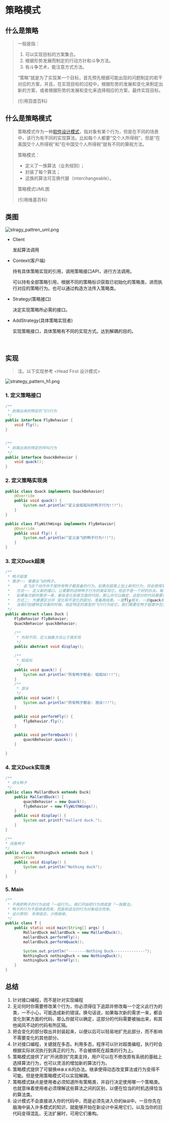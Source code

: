 # 策略模式

## 什么是策略

> 一般是指：
>
> 1. 可以实现目标的方案集合。
> 2. 根据形势发展而制定的行动方针和斗争方法。
> 3. 有斗争艺术，能注意方式方法。
>
> “策略”就是为了实现某一个目标，首先预先根据可能出现的问题制定的若干对应的方案，并且，在实现目标的过程中，根据形势的发展和变化来制定出新的方案，或者根据形势的发展和变化来选择相应的方案，最终实现目标。
>
> (引用百度百科)

## 什么是策略模式

> 策略模式作为一种[软件设计模式](https://zh.wikipedia.org/wiki/軟件設計模式)，指对象有某个行为，但是在不同的场景中，该行为有不同的实现算法。比如每个人都要“交个人所得税”，但是“在美国交个人所得税”和“在中国交个人所得税”就有不同的算税方法。
>
> 策略模式：
>
> - 定义了一族算法（业务规则）；
> - 封装了每个算法；
> - 这族的算法可互换代替（interchangeable）。
>
> 策略模式UML图
>
> (引用维基百科)

## 类图

![stragy_pattren_uml.png](https://wx1.sbimg.cn/2020/06/04/stragy_pattren_uml.png#pic_center)

- Client

  发起算法调用

- Context(客户端)

  持有具体策略实现的引用，调用策略接口API，进行方法调用。

  可以持有全部策略引用，根据不同的策略标识获取已初始化的策略类，进而执行对应的策略行为。也可以通过构造方法传入策略类。

- Strategy(策略接口)

  决定实现策略所必需的接口。

- AddStrategy(具体策略实现者)

  实现策略接口，具体策略有不同的实现方式。达到解耦的目的。

  ​																																		

## 实现

> 注。以下实现参考 <Head First 设计模式>

![strategy_pattern_h1.png](https://wx2.sbimg.cn/2020/06/04/strategy_pattern_h1.png#pic_center)

### 1. 定义策略接口

```java
/**
 * 剥离出来的特定的飞行行为
 */
public interface FlyBehavior {
    void fly();
}


/**
 * 剥离出来的特定的呼叫行为
 */
public interface QuackBehavior {
    void quack();
}
```

### 2. 定义策略实现类

```java
public class Quack implements QuackBehavior{
    @Override
    public void quack() {
        System.out.println("定义会呱呱叫的鸭子行为!!!");
    }
}

public class FlyWithWings implements FlyBehavior{
    @Override
    public void fly() {
        System.out.println("定义会飞的鸭子行为!!!");
    }
}
```



### 3. 定义Duck超类

```java
/**
 * 鸭子超类
 * 需求一: 需要会飞的鸭子。
 *      会飞这个动作并不是所有鸭子都具备的行为。如果在超类上加上新的行为，将会使得某些子类具有这个不恰当的行为。
 *   方式一: 定义新的接口。让需要的这种鸭子行为的类实现它。但这不是一个好的办法。每当新增一个鸭子的种类，都要去实现这个接口。×
 *   如果每次新的需求一来，都会变化到某方面的代码，那么你可以确定，这部分的代码需要被抽取出来。
 *   方式二: 为要要区分开 变化和不变化的部分。准备再组类。一是fly相关，一是quack相关
 *   当我们创建特定对象的时候，指定特定的类型的飞行行为给它。我们需要在鸭子超类中包含设定行为了方法。就可以在运行时动态地改变子类的飞行行为
 */
public abstract class Duck {
    FlyBehavior flyBehavior;
    QuackBehavior quackBehavior;

    /**
     * 外观不同，定义抽象方法让子类实现
     */
    public abstract void display();

    /**
     * 呱呱叫
     */
    public void quack() {
        System.out.println("所有鸭子都会: 呱呱叫!!!");
    }
    /**
     * 游泳
     */
    public void swim() {
        System.out.println("所有鸭子都会: 游泳!!!");
    }

    public void performFly() {
        flyBehavior.fly();
    }

    public void performQuack() {
        quackBehavior.quack();
    }

}
```





### 4. 定义Duck实现类

```java
/**
 * 绿头鸭子
 */
public class MallardDuck extends Duck{
    public MallardDuck() {
        quackBehavior = new Quack();
        flyBehavior = new FlyWithWings();
    }
    public void display() {
        System.out.printf("mallard duck.");
    }
}

/**
* 闲鱼鸭子
*/
public class NothingDuck extends Duck {
    @Override
    public void display() {
        System.out.println("Nothing duck");
    }
}
```



### 5. Main

```java
/**
 * 不再把鸭子的行为说成「一组行为」，我们开始把行为想成是「一族算法」
 * 鸭子的行为不是继承而来，而是和适当的行为对象组合而来。
 * 设计原则: 多用组合，少用继承。
 */
public class T {
    public static void main(String[] args) {
        MallardDuck mallardDuck = new MallardDuck();
        mallardDuck.performFly();
        mallardDuck.performQuack();

        System.out.println("--------Nothing Duck--------------");
        NothingDuck nothingDuck = new NothingDuck();
        nothingDuck.performFly();
    }
}
```



## 总结

1. 针对接口编程，而不是针对实现编程
2. 无论何时你需要修改某个行为，你必须得往下追踪并修改每一个定义此行为的类，一不小心，可能造成新的错误。换句话说，如果每次新的需求一来，都会变化到某方面的代码，那么你就可以确定，这部分的代码需要被抽出来，和其他闻风不动的代码有所区隔。
3. 把会变化的部分取出并封装起来，以便以后可以轻易地扩充此部分，而不影响不需要变化的其他部分。
4. 针对接口编程，关键就在多态。利用多态，程序可以针对超类编程，执行时会根据实际状况执行到真正的行为，不会被绑死在超类的行为上。
5. 策略模式提供了对"开闭原则"完美支持，用户可以在不修改原有系统的基础上选择算法行为，也可以灵活的增加新的算法行为。
6. 策略模式提供了可替换`继承关系`的办法。继承使得动态改变算法或行为变得不可能。但是使用策略模式可以实现解耦。
7. 策略模式缺点是使用者必须知道所有策略类，并自行决定使用哪一个策略类。也就意味着使用者必须理解这些算法之间的区别，以便在恰当的时机选择恰当的算法类。
8. 设计模式不会直接进入你的代码中，而是必须先进入你的`脑袋`中。一旦你先在脑海中装入许多模式的知识，就能够开始在新设计中采用它们，以及当你的旧代码变得混乱、无法扩展时，可用它们重构。















